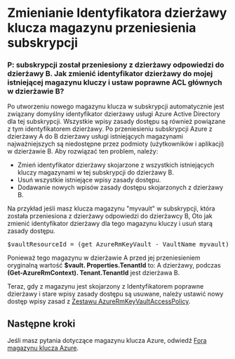 <properties
    pageTitle="Zmienianie identyfikator dzierżawy klucza magazynu przeniesienia subskrypcji | Microsoft Azure"
    description="Dowiedz się, jak przełączyć identyfikator dzierżawy klucza magazynu po subskrypcji jest przenoszony do innej dzierżawy"
    services="key-vault"
    documentationCenter=""
    authors="amitbapat"
    manager="mbaldwin"
    tags="azure-resource-manager"/>

<tags
    ms.service="key-vault"
    ms.workload="identity"
    ms.tgt_pltfrm="na"
    ms.devlang="na"
    ms.topic="hero-article"
    ms.date="09/13/2016"
    ms.author="ambapat"/>

# <a name="change-a-key-vault-tenant-id-after-a-subscription-move"></a>Zmienianie Identyfikatora dzierżawy klucza magazynu przeniesienia subskrypcji
### <a name="q-my-subscription-was-moved-from-tenant-a-to-tenant-b-how-do-i-change-the-tenant-id-for-my-existing-key-vault-and-set-correct-acls-for-principals-in-tenant-b"></a>P: subskrypcji został przeniesiony z dzierżawy odpowiedzi do dzierżawy B. Jak zmienić identyfikator dzierżawy do mojej istniejącej magazynu kluczy i ustaw poprawne ACL głównych w dzierżawie B?

Po utworzeniu nowego magazynu klucza w subskrypcji automatycznie jest związany domyślny identyfikator dzierżawy usługi Azure Active Directory dla tej subskrypcji. Wszystkie wpisy zasady dostępu są również powiązane z tym identyfikatorem dzierżawy. Po przeniesieniu subskrypcji Azure z dzierżawy A do B dzierżawy usługi istniejących magazynami najważniejszych są niedostępne przez podmioty (użytkowników i aplikacji) w dzierżawie B. Aby rozwiązać ten problem, należy:

- Zmień identyfikator dzierżawy skojarzone z wszystkich istniejących kluczy magazynami w tej subskrypcji do dzierżawy B.
- Usuń wszystkie istniejące wpisy zasady dostępu.
- Dodawanie nowych wpisów zasady dostępu skojarzonych z dzierżawy B.

Na przykład jeśli masz klucza magazynu "myvault" w subskrypcji, która została przeniesiona z dzierżawy odpowiedzi do dzierżawcy B, Oto jak zmienić identyfikator dzierżawy dla tego magazynu kluczy i usuń starą zasady dostępu.

<pre>
$vaultResourceId = (get AzureRmKeyVault - VaultName myvault). ResourceId $vault = Get-AzureRmResource — ResourceId $vaultResourceId - ExpandProperties $vault. Properties.TenantId = (Get-AzureRmContext). Tenant.TenantId $vault. Properties.AccessPolicies = @() Set AzureRmResource - ResourceId $vaultResourceId-właściwości $vault. Właściwości
</pre>

Ponieważ tego magazynu w dzierżawie A przed jej przeniesieniem oryginalną wartość **$vault. Properties.TenantId** to: A dzierżawy, podczas **(Get-AzureRmContext). Tenant.TenantId** jest dzierżawa B.

Teraz, gdy z magazynu jest skojarzony z Identyfikatorem poprawne dzierżawy i stare wpisy zasady dostępu są usuwane, należy ustawić nowy dostęp wpisy zasad z [Zestawu AzureRmKeyVaultAccessPolicy](https://msdn.microsoft.com/library/mt603625.aspx).

## <a name="next-steps"></a>Następne kroki

Jeśli masz pytania dotyczące magazynu klucza Azure, odwiedź [Fora magazynu klucza Azure](https://social.msdn.microsoft.com/forums/azure/home?forum=AzureKeyVault).
